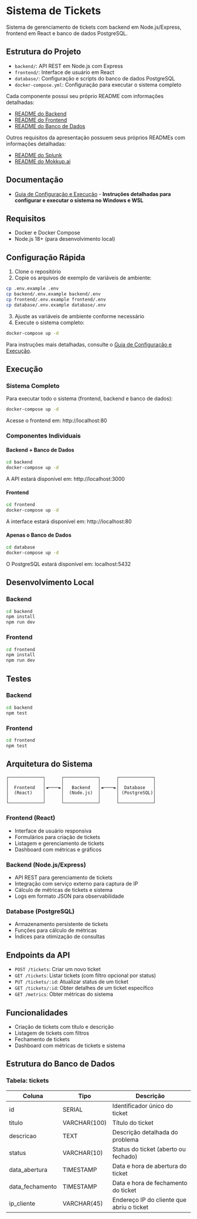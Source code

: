 # Sistema de Tickets

Sistema de gerenciamento de tickets com backend em Node.js/Express, frontend em React e banco de dados PostgreSQL.

## Estrutura do Projeto

- `backend/`: API REST em Node.js com Express
- `frontend/`: Interface de usuário em React
- `database/`: Configuração e scripts do banco de dados PostgreSQL
- `docker-compose.yml`: Configuração para executar o sistema completo

Cada componente possui seu próprio README com informações detalhadas:
- [README do Backend](backend/README.md)
- [README do Frontend](frontend/README.md)
- [README do Banco de Dados](database/README.md)

Outros requisitos da apresentação possuem seus próprios READMEs com informações detalhadas:
- [README do Splunk](other-requirements/splunk/README.md)
- [README do Mokkup.ai](other-requirements/mokkup.ai/README.md)


## Documentação

- [Guia de Configuração e Execução](SETUP.md) - **Instruções detalhadas para configurar e executar o sistema no Windows e WSL**

## Requisitos

- Docker e Docker Compose
- Node.js 18+ (para desenvolvimento local)

## Configuração Rápida

1. Clone o repositório
2. Copie os arquivos de exemplo de variáveis de ambiente:

```bash
cp .env.example .env
cp backend/.env.example backend/.env
cp frontend/.env.example frontend/.env
cp database/.env.example database/.env
```

3. Ajuste as variáveis de ambiente conforme necessário
4. Execute o sistema completo:

```bash
docker-compose up -d
```

Para instruções mais detalhadas, consulte o [Guia de Configuração e Execução](SETUP.md).

## Execução

### Sistema Completo

Para executar todo o sistema (frontend, backend e banco de dados):

```bash
docker-compose up -d
```

Acesse o frontend em: http://localhost:80

### Componentes Individuais

#### Backend + Banco de Dados

```bash
cd backend
docker-compose up -d
```

A API estará disponível em: http://localhost:3000

#### Frontend

```bash
cd frontend
docker-compose up -d
```

A interface estará disponível em: http://localhost:80

#### Apenas o Banco de Dados

```bash
cd database
docker-compose up -d
```

O PostgreSQL estará disponível em: localhost:5432

## Desenvolvimento Local

### Backend

```bash
cd backend
npm install
npm run dev
```

### Frontend

```bash
cd frontend
npm install
npm run dev
```

## Testes

### Backend

```bash
cd backend
npm test
```

### Frontend

```bash
cd frontend
npm test
```

## Arquitetura do Sistema

```
┌─────────────┐      ┌─────────────┐      ┌─────────────┐
│             │      │             │      │             │
│  Frontend   │◄────►│   Backend   │◄────►│  Database   │
│  (React)    │      │  (Node.js)  │      │ (PostgreSQL)│
│             │      │             │      │             │
└─────────────┘      └─────────────┘      └─────────────┘
```

### Frontend (React)
- Interface de usuário responsiva
- Formulários para criação de tickets
- Listagem e gerenciamento de tickets
- Dashboard com métricas e gráficos

### Backend (Node.js/Express)
- API REST para gerenciamento de tickets
- Integração com serviço externo para captura de IP
- Cálculo de métricas de tickets e sistema
- Logs em formato JSON para observabilidade

### Database (PostgreSQL)
- Armazenamento persistente de tickets
- Funções para cálculo de métricas
- Índices para otimização de consultas

## Endpoints da API

- `POST /tickets`: Criar um novo ticket
- `GET /tickets`: Listar tickets (com filtro opcional por status)
- `PUT /tickets/:id`: Atualizar status de um ticket
- `GET /tickets/:id`: Obter detalhes de um ticket específico
- `GET /metrics`: Obter métricas do sistema

## Funcionalidades

- Criação de tickets com título e descrição
- Listagem de tickets com filtros
- Fechamento de tickets
- Dashboard com métricas de tickets e sistema

## Estrutura do Banco de Dados

### Tabela: tickets

| Coluna | Tipo | Descrição |
|--------|------|-----------|
| id | SERIAL | Identificador único do ticket |
| titulo | VARCHAR(100) | Título do ticket |
| descricao | TEXT | Descrição detalhada do problema |
| status | VARCHAR(10) | Status do ticket (aberto ou fechado) |
| data_abertura | TIMESTAMP | Data e hora de abertura do ticket |
| data_fechamento | TIMESTAMP | Data e hora de fechamento do ticket |
| ip_cliente | VARCHAR(45) | Endereço IP do cliente que abriu o ticket |